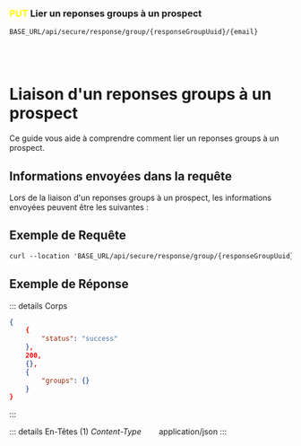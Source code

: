 ### <span style="color:yellow">PUT</span> Lier un reponses groups à un prospect

````
BASE_URL/api/secure/response/group/{responseGroupUuid}/{email}
````

<br/> <br/> 

# Liaison d'un reponses groups à un prospect
Ce guide vous aide à comprendre comment lier un reponses groups à un prospect.


## Informations envoyées dans la requête

Lors de la liaison d'un reponses groups à un prospect, les informations envoyées peuvent être les suivantes :


## Exemple de Requête

```txt
curl --location 'BASE_URL/api/secure/response/group/{responseGroupUuid}/{email}' \'

```


## Exemple de Réponse

::: details Corps  

```json
{
    {
        "status": "success"
    },
    200,
    {},
    {
        "groups": {}
    }
}
```
:::


::: details En-Têtes (1)
 *Content-Type*    &nbsp;&nbsp;&nbsp;&nbsp;&nbsp;&nbsp;     application/json
:::

